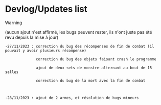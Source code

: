 # Devlog/Updates list
>[!warning]
>(aucun ajout n'est affirmé, les bugs peuvent rester, ils n'ont juste pas été revu depuis la mise à jour)

    -27/11/2023 : correction du bug des récompenses de fin de combat (il pouvait y avoir plusieurs récompense)

                  correction du bug des objets faisant crash le programme

                  ajout de deux sets de monstre alternant au bout de 15 salles

                  correction du bug de la mort avec la fin de combat



    -28/11/2023 : ajout de 2 armes, et résolution de bugs mineurs
